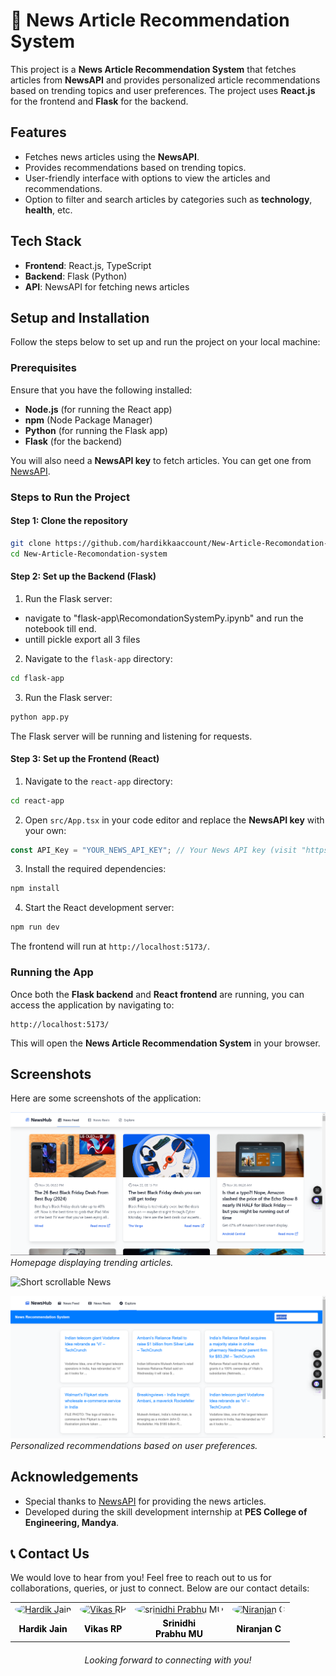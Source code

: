 # 📰 News Article Recommendation System

This project is a **News Article Recommendation System** that fetches articles from **NewsAPI** and provides personalized article recommendations based on trending topics and user preferences. The project uses **React.js** for the frontend and **Flask** for the backend.

## Features

- Fetches news articles using the **NewsAPI**.
- Provides recommendations based on trending topics.
- User-friendly interface with options to view the articles and recommendations.
- Option to filter and search articles by categories such as **technology**, **health**, etc.

## Tech Stack

- **Frontend**: React.js, TypeScript
- **Backend**: Flask (Python)
- **API**: NewsAPI for fetching news articles

## Setup and Installation

Follow the steps below to set up and run the project on your local machine:

### Prerequisites

Ensure that you have the following installed:

- **Node.js** (for running the React app)
- **npm** (Node Package Manager)
- **Python** (for running the Flask app)
- **Flask** (for the backend)

You will also need a **NewsAPI key** to fetch articles. You can get one from [NewsAPI](https://newsapi.org/).

### Steps to Run the Project

#### Step 1: Clone the repository

```bash
git clone https://github.com/hardikkaaccount/New-Article-Recomondation-system.git
cd New-Article-Recomondation-system
```

#### Step 2: Set up the Backend (Flask)

1. Run the Flask server:

- navigate to "flask-app\RecomondationSystemPy.ipynb" and run the notebook till end.
- untill pickle export all 3 files

2. Navigate to the `flask-app` directory:

```bash
cd flask-app
```

3. Run the Flask server:

```bash
python app.py
```

The Flask server will be running and listening for requests.

#### Step 3: Set up the Frontend (React)

1. Navigate to the `react-app` directory:

```bash
cd react-app
```

2. Open `src/App.tsx` in your code editor and replace the **NewsAPI key** with your own:

```typescript
const API_Key = "YOUR_NEWS_API_KEY"; // Your News API key (visit "https://newsapi.org/" for key)
```

3. Install the required dependencies:

```bash
npm install
```

4. Start the React development server:

```bash
npm run dev
```

The frontend will run at `http://localhost:5173/`.

### Running the App

Once both the **Flask backend** and **React frontend** are running, you can access the application by navigating to:

```
http://localhost:5173/
```

This will open the **News Article Recommendation System** in your browser.

## Screenshots

Here are some screenshots of the application:

![Latest News](screenshots/homepage.png)
*Homepage displaying trending articles.*

![Short scrollable News](screenshots/reels.gif)

![Recommendations](screenshots/recommendations.png)
*Personalized recommendations based on user preferences.*

## Acknowledgements

- Special thanks to [NewsAPI](https://newsapi.org/) for providing the news articles.
- Developed during the skill development internship at **PES College of Engineering, Mandya**.

## 📞 Contact Us  

We would love to hear from you! Feel free to reach out to us for collaborations, queries, or just to connect. Below are our contact details:

<table style="width: 100%; text-align: center; border-collapse: collapse;">

  <tr>
    <td>
      <a href="https://github.com/hardikkaaccount" target="_blank">
        <img src="https://avatars.githubusercontent.com/u/141545710?v=4" alt="Hardik Jain" style="width: 100px; height: 100px; border-radius: 50%;">
      </a>
    </td>
    <td>
      <a href="https://github.com/Vikasrp24" target="_blank">
        <img src="https://media.licdn.com/dms/image/v2/D5603AQE9w9_esDQ3Hg/profile-displayphoto-shrink_800_800/profile-displayphoto-shrink_800_800/0/1733056456812?e=1738800000&v=beta&t=EpVlWduasfZns262SM0b5_h8sCFplOUX03WeDofb-Rk" alt="Vikas RP" style="width: 100px; height: 100px; border-radius: 50%;">
      </a>
    </td>
        <td>
      <a href="https://gitHub.com/Srinidhiprabhumu" target="_blank">
        <img src="https://media.licdn.com/dms/image/v2/D5603AQFp3x8kIr5-tw/profile-displayphoto-shrink_800_800/profile-displayphoto-shrink_800_800/0/1715504195864?e=1738800000&v=beta&t=q2zuWXw45LztEQupqmDAOwwDmrYmsNlm0bDbLrOKt9o" alt="srinidhi Prabhu MU" style="width: 100px; height: 100px; border-radius: 50%;">
      </a>
    </td>
        <td>
      <a href="https://github.com/SennaGtr28" target="_blank">
        <img src="https://media.licdn.com/dms/image/v2/D5603AQGWhSA51Nm9iw/profile-displayphoto-shrink_800_800/profile-displayphoto-shrink_800_800/0/1716106253823?e=1738800000&v=beta&t=6o3YGWmoeT9dICMmS0xqJfQaIVbMf4DXX7QhTUMk2to" alt="Niranjan C" style="width: 100px; height: 100px; border-radius: 50%;">
      </a>
    </td>
  </tr>
  
  <tr>
    <td>
      <a href="https://www.linkedin.com/in/hardikjain108/" target="_blank" style="text-decoration: none; color: black; font-weight: bold;">
        Hardik Jain
      </a>
    </td>
    <td>
      <a href="https://www.linkedin.com/in/rpvikas" target="_blank" style="text-decoration: none; color: black; font-weight: bold;">
        Vikas RP
      </a>
    </td>
    <td>
      <a href="https://www.linkedin.com/in/srinidhi0512/" target="_blank" style="text-decoration: none; color: black; font-weight: bold;">
        Srinidhi <br> Prabhu MU
      </a>
    </td>
    <td>
      <a href="https://www.linkedin.com/in/niranjan28c/" target="_blank" style="text-decoration: none; color: black; font-weight: bold;">
        Niranjan C
      </a>
    </td>
  </tr>

</table>


<p style="text-align: center; font-style: italic; margin-top: 20px;">Looking forward to connecting with you!</p>
